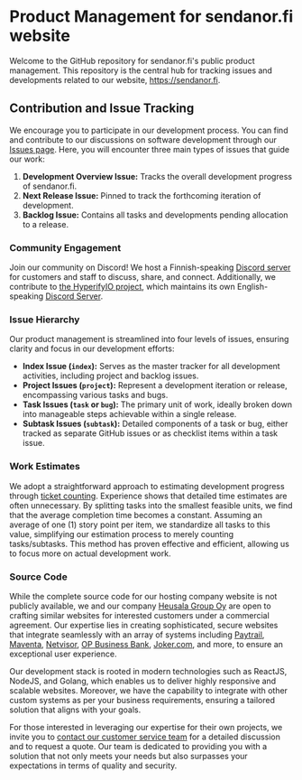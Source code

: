 # Product Management for sendanor.fi website

Welcome to the GitHub repository for sendanor.fi's public product management. This repository is the central hub for tracking issues and developments related to our website, https://sendanor.fi.

## Contribution and Issue Tracking

We encourage you to participate in our development process. You can find and contribute to our discussions on software development through our [Issues page](https://github.com/sendanor/project-sendanor.fi/issues). Here, you will encounter three main types of issues that guide our work:

1. **Development Overview Issue:** Tracks the overall development progress of sendanor.fi.
2. **Next Release Issue:** Pinned to track the forthcoming iteration of development.
3. **Backlog Issue:** Contains all tasks and developments pending allocation to a release.

### Community Engagement

Join our community on Discord! We host a Finnish-speaking [Discord server](https://discord.com/invite/dVTpkTh) for customers and staff to discuss, share, and connect. Additionally, we contribute to [the HyperifyIO project](https://github.com/hyperifyio), which maintains its own English-speaking [Discord Server](https://discord.com/invite/UBTrHxA78f).

### Issue Hierarchy

Our product management is streamlined into four levels of issues, ensuring clarity and focus in our development efforts:

- **Index Issue (`index`):** Serves as the master tracker for all development activities, including project and backlog issues.
- **Project Issues (`project`):** Represent a development iteration or release, encompassing various tasks and bugs.
- **Task Issues (`task` or `bug`):** The primary unit of work, ideally broken down into manageable steps achievable within a single release.
- **Subtask Issues (`subtask`):** Detailed components of a task or bug, either tracked as separate GitHub issues or as checklist items within a task issue.

### Work Estimates

We adopt a straightforward approach to estimating development progress through [ticket counting](https://info.thoughtworks.com/rs/thoughtworks2/images/twebook-perspectives-estimation_1.pdf). Experience shows that detailed time estimates are often unnecessary. By splitting tasks into the smallest feasible units, we find that the average completion time becomes a constant. Assuming an average of one (1) story point per item, we standardize all tasks to this value, simplifying our estimation process to merely counting tasks/subtasks. This method has proven effective and efficient, allowing us to focus more on actual development work.

### Source Code

While the complete source code for our hosting company website is not publicly available, we and our company [Heusala Group Oy](https://heusalagroup.fi) are open to crafting similar websites for interested customers under a commercial agreement. Our expertise lies in creating sophisticated, secure websites that integrate seamlessly with an array of systems including [Paytrail](https://paytrail.fi), [Maventa](https://maventa.fi), [Netvisor](https://netvisor.fi), [OP Business Bank](https://op.fi), [Joker.com](https://joker.com), and more, to ensure an exceptional user experience.

Our development stack is rooted in modern technologies such as ReactJS, NodeJS, and Golang, which enables us to deliver highly responsive and scalable websites. Moreover, we have the capability to integrate with other custom systems as per your business requirements, ensuring a tailored solution that aligns with your goals.

For those interested in leveraging our expertise for their own projects, we invite you to [contact our customer service team](https://www.sendanor.fi/customerservice) for a detailed discussion and to request a quote. Our team is dedicated to providing you with a solution that not only meets your needs but also surpasses your expectations in terms of quality and security.
